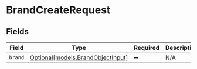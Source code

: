# BrandCreateRequest


## Fields

| Field                                                              | Type                                                               | Required                                                           | Description                                                        |
| ------------------------------------------------------------------ | ------------------------------------------------------------------ | ------------------------------------------------------------------ | ------------------------------------------------------------------ |
| `brand`                                                            | [Optional[models.BrandObjectInput]](../models/brandobjectinput.md) | :heavy_minus_sign:                                                 | N/A                                                                |